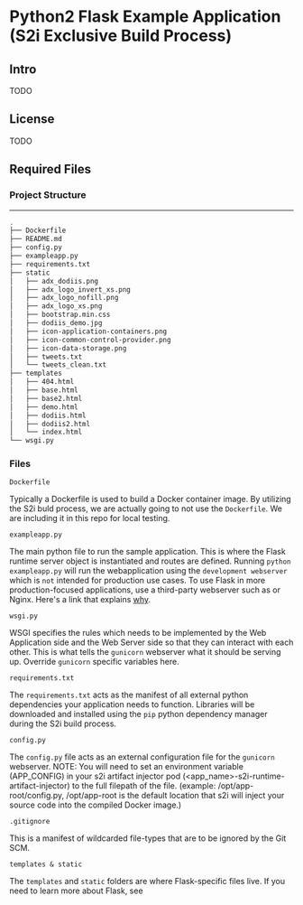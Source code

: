 # Python2 Flask Example Application (S2i Exclusive Build Process)

## Intro
TODO

## License
TODO

## Required Files
### Project Structure
-------
```sh
.
├── Dockerfile
├── README.md
├── config.py
├── exampleapp.py
├── requirements.txt
├── static
│   ├── adx_dodiis.png
│   ├── adx_logo_invert_xs.png
│   ├── adx_logo_nofill.png
│   ├── adx_logo_xs.png
│   ├── bootstrap.min.css
│   ├── dodiis_demo.jpg
│   ├── icon-application-containers.png
│   ├── icon-common-control-provider.png
│   ├── icon-data-storage.png
│   ├── tweets.txt
│   └── tweets_clean.txt
├── templates
│   ├── 404.html
│   ├── base.html
│   ├── base2.html
│   ├── demo.html
│   ├── dodiis.html
│   ├── dodiis2.html
│   └── index.html
└── wsgi.py
```

### Files
```
Dockerfile
```
Typically a Dockerfile is used to build a Docker container image. By utilizing the S2i buld process, we are actually going to not use the `Dockerfile`. We are including it in this repo for local testing.

```
exampleapp.py
```
The main python file to run the sample application. This is where the Flask runtime server object is instantiated and routes are defined. Running `python exampleapp.py` will run the webapplication using the `development webserver` 
which is `not` intended for production use cases. To use Flask in more production-focused applications, use a third-party webserver such as [](Gunicorn) or Nginx. Here's a link that explains [why](https://ironboundsoftware.com/blog/2016/06/27/faster-flask-need-gunicorn/).

```
wsgi.py
```
WSGI specifies the rules which needs to be implemented by the Web Application side and the Web Server side so that they can interact with each other. This is what tells the `gunicorn` webserver what it should be serving up. 
Override `gunicorn` specific variables here.

```
requirements.txt
```
The `requirements.txt` acts as the manifest of all external python dependencies your application needs to function. Libraries will be downloaded and installed using the `pip` python dependency manager during the S2i build process.

```
config.py
```
The `config.py` file acts as an external configuration file for the `gunicorn` webserver. NOTE: You will need to set an environment variable (APP_CONFIG) in your s2i artifact injector pod (<app_name>-s2i-runtime-artifact-injector) 
to the full filepath of the file. (example: /opt/app-root/config.py, /opt/app-root is the default location that s2i will inject your source code into the compiled Docker image.)

```
.gitignore
```
This is a manifest of wildcarded file-types that are to be ignored by the Git SCM.

```
templates & static
```
The `templates` and `static` folders are where Flask-specific files live. If you need to learn more about Flask, see [](Here)
